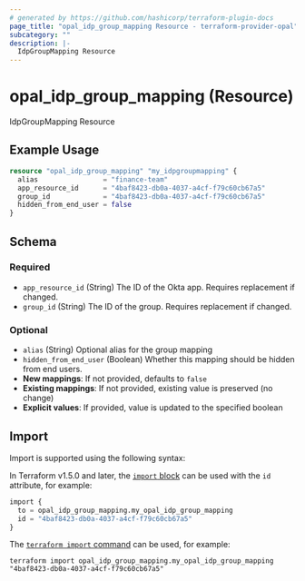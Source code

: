 ```yaml
---
# generated by https://github.com/hashicorp/terraform-plugin-docs
page_title: "opal_idp_group_mapping Resource - terraform-provider-opal"
subcategory: ""
description: |-
  IdpGroupMapping Resource
---
```


# opal_idp_group_mapping (Resource)

IdpGroupMapping Resource

## Example Usage

```terraform
resource "opal_idp_group_mapping" "my_idpgroupmapping" {
  alias                = "finance-team"
  app_resource_id      = "4baf8423-db0a-4037-a4cf-f79c60cb67a5"
  group_id             = "4baf8423-db0a-4037-a4cf-f79c60cb67a5"
  hidden_from_end_user = false
}
```

<!-- schema generated by tfplugindocs -->
## Schema

### Required

- `app_resource_id` (String) The ID of the Okta app. Requires replacement if changed.
- `group_id` (String) The ID of the group. Requires replacement if changed.

### Optional

- `alias` (String) Optional alias for the group mapping
- `hidden_from_end_user` (Boolean) Whether this mapping should be hidden from end users.
- **New mappings**: If not provided, defaults to `false`
- **Existing mappings**: If not provided, existing value is preserved (no change)
- **Explicit values**: If provided, value is updated to the specified boolean

## Import

Import is supported using the following syntax:

In Terraform v1.5.0 and later, the [`import` block](https://developer.hashicorp.com/terraform/language/import) can be used with the `id` attribute, for example:

```terraform
import {
  to = opal_idp_group_mapping.my_opal_idp_group_mapping
  id = "4baf8423-db0a-4037-a4cf-f79c60cb67a5"
}
```

The [`terraform import` command](https://developer.hashicorp.com/terraform/cli/commands/import) can be used, for example:

```shell
terraform import opal_idp_group_mapping.my_opal_idp_group_mapping "4baf8423-db0a-4037-a4cf-f79c60cb67a5"
```
